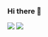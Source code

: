 ### Hi there 👋
<img src="https://github-readme-stats.vercel.app/api?username=M4theus13&count_private=true&show_icons=true&theme=tokyonight">
<img src="https://github-readme-stats.vercel.app/api/pin/?username=M4theus13&repo=Game_JavaScript&theme=tokyonight">
